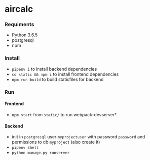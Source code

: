 # aircalc
### Requiments
 * Python 3.6.5
 * postgresql
 * npm
### Install
 * `pipenv i` to install backend dependencies
 * `cd static && npm i` to install frontend dependencies
 * `npm run build` to build staticfiles for backend
### Run
#### Frontend
 * `npm start` from `static/` to run webpack-devserver*
#### Backend
 * init in `postgresql` user `myprojectuser` with password `password` and permissions to db `myproject` (also create it)
 * `pipenv shell`
 * `python manage.py runserver`
